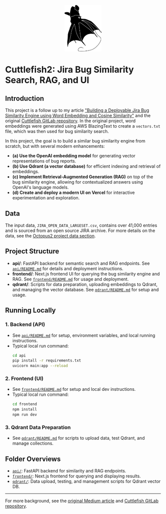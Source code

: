 <p align="center">
  <img src="frontend/public/cuttlefish.svg" alt="Cuttlefish Logo" width="120" />
</p>

# Cuttlefish2: Jira Bug Similarity Search, RAG, and UI

## Introduction
This project is a follow up to my article ["Building a Deployable Jira Bug Similarity Engine using Word Embedding and Cosine Similarity"](https://medium.com/data-science/building-a-deployable-jira-bug-similarity-engine-using-word-embedding-and-cosine-similarity-1c78eeb23a8d) and the original [Cuttlefish GitLab repository](https://gitlab.com/foohm71/cuttlefish). In the original project, word embeddings were generated using AWS BlazingText to create a `vectors.txt` file, which was then used for bug similarity search.

In this project, the goal is to build a similar bug similarity engine from scratch, but with several modern enhancements:

- **(a) Use the OpenAI embedding model** for generating vector representations of bug reports.
- **(b) Use Qdrant (a vector database)** for efficient indexing and retrieval of embeddings.
- **(c) Implement Retrieval-Augmented Generation (RAG)** on top of the bug similarity engine, allowing for contextualized answers using OpenAI's language models.
- **(d) Create and deploy a modern UI on Vercel** for interactive experimentation and exploration.

## Data
The input data, `JIRA_OPEN_DATA_LARGESET.csv`, contains over 41,000 entries and is sourced from an open source JIRA archive. For more details on the data, see the [Octopus2 project data section](https://gitlab.com/foohm71/octopus2#the-data).

## Project Structure

- **api/**: FastAPI backend for semantic search and RAG endpoints. See [`api/README.md`](./api/README.md) for details and deployment instructions.
- **frontend/**: Next.js frontend UI for querying the bug similarity engine and RAG. See [`frontend/README.md`](./frontend/README.md) for usage and deployment.
- **qdrant/**: Scripts for data preparation, uploading embeddings to Qdrant, and managing the vector database. See [`qdrant/README.md`](./qdrant/README.md) for setup and usage.

## Running Locally

### 1. Backend (API)
- See [`api/README.md`](./api/README.md) for setup, environment variables, and local running instructions.
- Typical local run command:
  ```bash
  cd api
  pip install -r requirements.txt
  uvicorn main:app --reload
  ```

### 2. Frontend (UI)
- See [`frontend/README.md`](./frontend/README.md) for setup and local dev instructions.
- Typical local run command:
  ```bash
  cd frontend
  npm install
  npm run dev
  ```

### 3. Qdrant Data Preparation
- See [`qdrant/README.md`](./qdrant/README.md) for scripts to upload data, test Qdrant, and manage collections.

## Folder Overviews

- [`api/`](./api/README.md): FastAPI backend for similarity and RAG endpoints.
- [`frontend/`](./frontend/README.md): Next.js frontend for querying and displaying results.
- [`qdrant/`](./qdrant/README.md): Data upload, testing, and management scripts for Qdrant vector DB.

---

For more background, see the [original Medium article](https://medium.com/data-science/building-a-deployable-jira-bug-similarity-engine-using-word-embedding-and-cosine-similarity-1c78eeb23a8d) and [Cuttlefish GitLab repository](https://gitlab.com/foohm71/cuttlefish). 